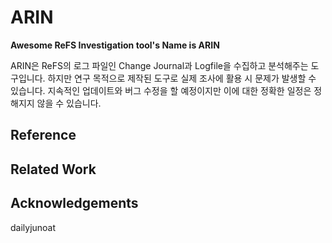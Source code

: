 # ARIN
**Awesome ReFS Investigation tool's Name is ARIN**

ARIN은 ReFS의 로그 파일인 Change Journal과 Logfile을 수집하고 분석해주는 도구입니다.
하지만 연구 목적으로 제작된 도구로 실제 조사에 활용 시 문제가 발생할 수 있습니다.
지속적인 업데이트와 버그 수정을 할 예정이지만 이에 대한 정확한 일정은 정해지지 않을 수 있습니다.

## Reference


## Related Work


## Acknowledgements

dailyjunoat
